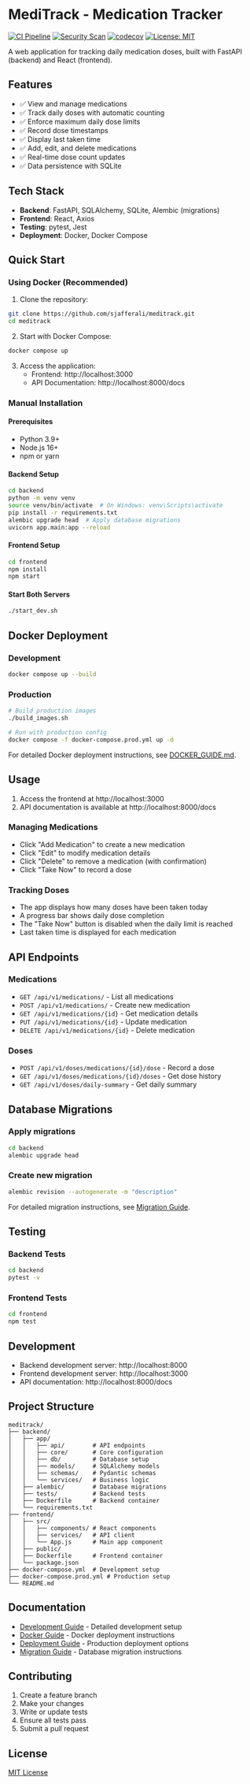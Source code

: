 # MediTrack - Medication Tracker

[![CI Pipeline](https://github.com/sjafferali/meditrack/actions/workflows/ci.yml/badge.svg)](https://github.com/sjafferali/meditrack/actions/workflows/ci.yml)
[![Security Scan](https://github.com/sjafferali/meditrack/actions/workflows/security.yml/badge.svg)](https://github.com/sjafferali/meditrack/actions/workflows/security.yml)
[![codecov](https://codecov.io/gh/sjafferali/meditrack/branch/main/graph/badge.svg)](https://codecov.io/gh/sjafferali/meditrack)
[![License: MIT](https://img.shields.io/badge/License-MIT-yellow.svg)](https://opensource.org/licenses/MIT)

A web application for tracking daily medication doses, built with FastAPI (backend) and React (frontend).

## Features

- ✅ View and manage medications
- ✅ Track daily doses with automatic counting
- ✅ Enforce maximum daily dose limits
- ✅ Record dose timestamps
- ✅ Display last taken time
- ✅ Add, edit, and delete medications
- ✅ Real-time dose count updates
- ✅ Data persistence with SQLite

## Tech Stack

- **Backend**: FastAPI, SQLAlchemy, SQLite, Alembic (migrations)
- **Frontend**: React, Axios
- **Testing**: pytest, Jest
- **Deployment**: Docker, Docker Compose

## Quick Start

### Using Docker (Recommended)

1. Clone the repository:
```bash
git clone https://github.com/sjafferali/meditrack.git
cd meditrack
```

2. Start with Docker Compose:
```bash
docker compose up
```

3. Access the application:
   - Frontend: http://localhost:3000
   - API Documentation: http://localhost:8000/docs

### Manual Installation

#### Prerequisites

- Python 3.9+
- Node.js 16+
- npm or yarn

#### Backend Setup

```bash
cd backend
python -m venv venv
source venv/bin/activate  # On Windows: venv\Scripts\activate
pip install -r requirements.txt
alembic upgrade head  # Apply database migrations
uvicorn app.main:app --reload
```

#### Frontend Setup

```bash
cd frontend
npm install
npm start
```

#### Start Both Servers

```bash
./start_dev.sh
```

## Docker Deployment

### Development

```bash
docker compose up --build
```

### Production

```bash
# Build production images
./build_images.sh

# Run with production config
docker compose -f docker-compose.prod.yml up -d
```

For detailed Docker deployment instructions, see [DOCKER_GUIDE.md](DOCKER_GUIDE.md).

## Usage

1. Access the frontend at http://localhost:3000
2. API documentation is available at http://localhost:8000/docs

### Managing Medications

- Click "Add Medication" to create a new medication
- Click "Edit" to modify medication details
- Click "Delete" to remove a medication (with confirmation)
- Click "Take Now" to record a dose

### Tracking Doses

- The app displays how many doses have been taken today
- A progress bar shows daily dose completion
- The "Take Now" button is disabled when the daily limit is reached
- Last taken time is displayed for each medication

## API Endpoints

### Medications
- `GET /api/v1/medications/` - List all medications
- `POST /api/v1/medications/` - Create new medication
- `GET /api/v1/medications/{id}` - Get medication details
- `PUT /api/v1/medications/{id}` - Update medication
- `DELETE /api/v1/medications/{id}` - Delete medication

### Doses
- `POST /api/v1/doses/medications/{id}/dose` - Record a dose
- `GET /api/v1/doses/medications/{id}/doses` - Get dose history
- `GET /api/v1/doses/daily-summary` - Get daily summary

## Database Migrations

### Apply migrations
```bash
cd backend
alembic upgrade head
```

### Create new migration
```bash
alembic revision --autogenerate -m "description"
```

For detailed migration instructions, see [Migration Guide](backend/MIGRATIONS.md).

## Testing

### Backend Tests

```bash
cd backend
pytest -v
```

### Frontend Tests

```bash
cd frontend
npm test
```

## Development

- Backend development server: http://localhost:8000
- Frontend development server: http://localhost:3000
- API documentation: http://localhost:8000/docs

## Project Structure

```
meditrack/
├── backend/
│   ├── app/
│   │   ├── api/        # API endpoints
│   │   ├── core/       # Core configuration
│   │   ├── db/         # Database setup
│   │   ├── models/     # SQLAlchemy models
│   │   ├── schemas/    # Pydantic schemas
│   │   └── services/   # Business logic
│   ├── alembic/        # Database migrations
│   ├── tests/          # Backend tests
│   ├── Dockerfile      # Backend container
│   └── requirements.txt
├── frontend/
│   ├── src/
│   │   ├── components/ # React components
│   │   ├── services/   # API client
│   │   └── App.js      # Main app component
│   ├── public/
│   ├── Dockerfile      # Frontend container
│   └── package.json
├── docker-compose.yml  # Development setup
├── docker-compose.prod.yml # Production setup
└── README.md
```

## Documentation

- [Development Guide](DEVELOPMENT.md) - Detailed development setup
- [Docker Guide](DOCKER_GUIDE.md) - Docker deployment instructions
- [Deployment Guide](DEPLOYMENT.md) - Production deployment options
- [Migration Guide](backend/MIGRATIONS.md) - Database migration instructions

## Contributing

1. Create a feature branch
2. Make your changes
3. Write or update tests
4. Ensure all tests pass
5. Submit a pull request

## License

[MIT License](LICENSE)